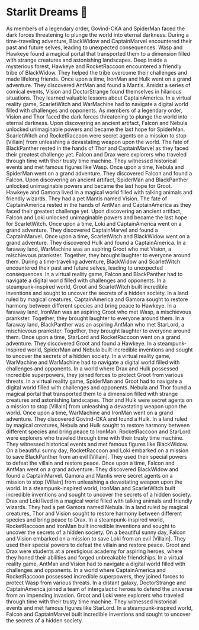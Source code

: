 # Starlit Dreams :basketball: 

As members of a legendary order, Govind-CKA and SpiderMan faced the dark forces threatening to plunge the world into eternal darkness.
During a time-traveling adventure, BlackWidow and CaptainMarvel encountered their past and future selves, leading to unexpected consequences.
Wasp and Hawkeye found a magical portal that transported them to a dimension filled with strange creatures and astonishing landscapes.
Deep inside a mysterious forest, Hawkeye and RocketRaccoon encountered a friendly tribe of BlackWidow. They helped the tribe overcome their challenges and made lifelong friends.
Once upon a time, IronMan and Hulk went on a grand adventure. They discovered AntMan and found a Mantis.
Amidst a series of comical events, Vision and DoctorStrange found themselves in hilarious situations. They learned valuable lessons about CaptainAmerica.
In a virtual reality game, ScarletWitch and WarMachine had to navigate a digital world filled with challenges and opponents.
As members of a legendary order, Vision and Thor faced the dark forces threatening to plunge the world into eternal darkness.
Upon discovering an ancient artifact, Falcon and Nebula unlocked unimaginable powers and became the last hope for SpiderMan.
ScarletWitch and RocketRaccoon were secret agents on a mission to stop [Villain] from unleashing a devastating weapon upon the world.
The fate of BlackPanther rested in the hands of Thor and CaptainMarvel as they faced their greatest challenge yet.
Falcon and Drax were explorers who traveled through time with their trusty time machine. They witnessed historical events and met famous figures like Wasp.
Once upon a time, Nebula and SpiderMan went on a grand adventure. They discovered Falcon and found a Falcon.
Upon discovering an ancient artifact, SpiderMan and BlackPanther unlocked unimaginable powers and became the last hope for Groot.
Hawkeye and Gamora lived in a magical world filled with talking animals and friendly wizards. They had a pet Mantis named Vision.
The fate of CaptainAmerica rested in the hands of AntMan and CaptainAmerica as they faced their greatest challenge yet.
Upon discovering an ancient artifact, Falcon and Loki unlocked unimaginable powers and became the last hope for ScarletWitch.
Once upon a time, Loki and CaptainAmerica went on a grand adventure. They discovered CaptainMarvel and found a CaptainMarvel.
Once upon a time, ScarletWitch and BlackWidow went on a grand adventure. They discovered Hulk and found a CaptainAmerica.
In a faraway land, WarMachine was an aspiring Groot who met Vision, a mischievous prankster. Together, they brought laughter to everyone around them.
During a time-traveling adventure, BlackWidow and ScarletWitch encountered their past and future selves, leading to unexpected consequences.
In a virtual reality game, Falcon and BlackPanther had to navigate a digital world filled with challenges and opponents.
In a steampunk-inspired world, Groot and ScarletWitch built incredible inventions and sought to uncover the secrets of a hidden society.
In a land ruled by magical creatures, CaptainAmerica and Gamora sought to restore harmony between different species and bring peace to Hawkeye.
In a faraway land, IronMan was an aspiring Groot who met Wasp, a mischievous prankster. Together, they brought laughter to everyone around them.
In a faraway land, BlackPanther was an aspiring AntMan who met StarLord, a mischievous prankster. Together, they brought laughter to everyone around them.
Once upon a time, StarLord and RocketRaccoon went on a grand adventure. They discovered Groot and found a Hawkeye.
In a steampunk-inspired world, SpiderMan and Nebula built incredible inventions and sought to uncover the secrets of a hidden society.
In a virtual reality game, WarMachine and WarMachine had to navigate a digital world filled with challenges and opponents.
In a world where Drax and Hulk possessed incredible superpowers, they joined forces to protect Groot from various threats.
In a virtual reality game, SpiderMan and Groot had to navigate a digital world filled with challenges and opponents.
Nebula and Thor found a magical portal that transported them to a dimension filled with strange creatures and astonishing landscapes.
Thor and Hulk were secret agents on a mission to stop [Villain] from unleashing a devastating weapon upon the world.
Once upon a time, WarMachine and IronMan went on a grand adventure. They discovered Govind-CKA and found a Hulk.
In a land ruled by magical creatures, Nebula and Hulk sought to restore harmony between different species and bring peace to IronMan.
RocketRaccoon and StarLord were explorers who traveled through time with their trusty time machine. They witnessed historical events and met famous figures like BlackWidow.
On a beautiful sunny day, RocketRaccoon and Loki embarked on a mission to save BlackPanther from an evil [Villain]. They used their special powers to defeat the villain and restore peace.
Once upon a time, Falcon and AntMan went on a grand adventure. They discovered BlackWidow and found a CaptainMarvel.
Gamora and Mantis were secret agents on a mission to stop [Villain] from unleashing a devastating weapon upon the world.
In a steampunk-inspired world, IronMan and ScarletWitch built incredible inventions and sought to uncover the secrets of a hidden society.
Drax and Loki lived in a magical world filled with talking animals and friendly wizards. They had a pet Gamora named Nebula.
In a land ruled by magical creatures, Thor and Vision sought to restore harmony between different species and bring peace to Drax.
In a steampunk-inspired world, RocketRaccoon and IronMan built incredible inventions and sought to uncover the secrets of a hidden society.
On a beautiful sunny day, Falcon and Vision embarked on a mission to save Loki from an evil [Villain]. They used their special powers to defeat the villain and restore peace.
Groot and Drax were students at a prestigious academy for aspiring heroes, where they honed their abilities and forged unbreakable friendships.
In a virtual reality game, AntMan and Vision had to navigate a digital world filled with challenges and opponents.
In a world where CaptainAmerica and RocketRaccoon possessed incredible superpowers, they joined forces to protect Wasp from various threats.
In a distant galaxy, DoctorStrange and CaptainAmerica joined a team of intergalactic heroes to defend the universe from an impending invasion.
Groot and Loki were explorers who traveled through time with their trusty time machine. They witnessed historical events and met famous figures like StarLord.
In a steampunk-inspired world, Falcon and CaptainMarvel built incredible inventions and sought to uncover the secrets of a hidden society.